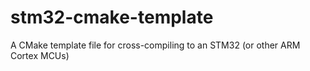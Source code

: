 # stm32-cmake-template
A CMake template file for cross-compiling to an STM32 (or other ARM Cortex MCUs)
